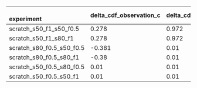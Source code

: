 | <br/>experiment               | delta\_cdf\_observation\_c<br/> | delta\_cdf\_observation\_wT<br/> | delta\_cdf\_prediction\_direct\_c<br/> | delta\_cdf\_prediction\_total\_c<br/> | delta\_cdf\_prediction\_direct\_wT<br/> | delta\_cdf\_prediction\_total\_wT<br/> | explanatory\_power\_direct\_c<br/> | explanatory\_power\_total\_c<br/> | explanatory\_power\_direct\_wT<br/> | explanatory\_power\_total\_wT<br/> |
|:------------------------------|:--------------------------------|:---------------------------------|:---------------------------------------|:--------------------------------------|:----------------------------------------|:---------------------------------------|:-----------------------------------|:----------------------------------|:------------------------------------|:-----------------------------------|
| scratch\_s50\_f1\_s50\_f0.5   | 0.278                           | 0.972                            | -0.201                                 | -0.463                                | 0.01                                    | -0.033                                 | 0.0                                | 0.0                               | 0.01                                | 0.0                                |
| scratch\_s50\_f1\_s80\_f1     | 0.278                           | 0.972                            | 0.171                                  | 0.083                                 | 0.01                                    | 0.024                                  | 0.614                              | 0.297                             | 0.01                                | 0.024                              |
| scratch\_s80\_f0.5\_s50\_f0.5 | -0.381                          | 0.01                             | -0.118                                 | -0.105                                | -0.014                                  | 0.01                                   | 1.689                              | 1.725                             | 0.0                                 | 1.0                                |
| scratch\_s80\_f0.5\_s80\_f1   | -0.38                           | 0.01                             | 0.238                                  | 0.434                                 | 0.01                                    | 0.014                                  | 0.0                                | 0.0                               | 1.0                                 | 0.581                              |
| scratch\_s50\_f0.5\_s80\_f0.5 | 0.01                            | 0.01                             | 0.01                                   | 0.013                                 | 0.033                                   | 0.011                                  | 1.0                                | 0.684                             | 0.0                                 | 0.941                              |
| scratch\_s50\_f0.5\_s50\_f1   | 0.01                            | 0.01                             | 0.01                                   | 0.014                                 | 0.01                                    | 0.02                                   | 1.0                                | 0.569                             | 1.0                                 | 0.031                              |

